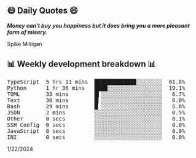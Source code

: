 ## 😄 Daily Quotes 😄

_**Money can't buy you happiness but it does bring you a more pleasant form of misery.**_

Spike Milligan



## 📊 Weekly development breakdown 📊

<pre>TypeScript  5 hrs 11 mins  ████████████▉░░░░░░░░  61.8%
Python      1 hr 36 mins   ████░░░░░░░░░░░░░░░░░  19.1%
TOML        33 mins        █▍░░░░░░░░░░░░░░░░░░░   6.7%
Text        30 mins        █▎░░░░░░░░░░░░░░░░░░░   6.0%
Bash        29 mins        █▏░░░░░░░░░░░░░░░░░░░   5.8%
JSON        2 mins         ░░░░░░░░░░░░░░░░░░░░░   0.5%
Other       0 secs         ░░░░░░░░░░░░░░░░░░░░░   0.1%
SSH Config  0 secs         ░░░░░░░░░░░░░░░░░░░░░   0.0%
JavaScript  0 secs         ░░░░░░░░░░░░░░░░░░░░░   0.0%
INI         0 secs         ░░░░░░░░░░░░░░░░░░░░░   0.0%</pre>

1/22/2024